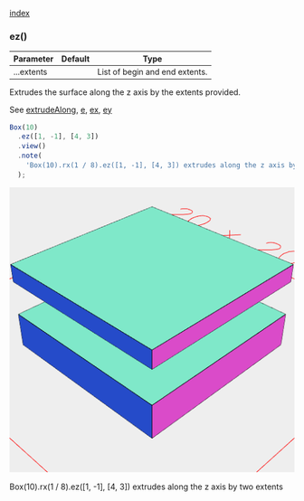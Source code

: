 [index](../../nb/api/index.md)
### ez()
Parameter|Default|Type
---|---|---
|...extents||List of begin and end extents.

Extrudes the surface along the z axis by the extents provided.

See [extrudeAlong](../../nb/api/extrudeAlong.nb), [e](#https://raw.githubusercontent.com/jsxcad/JSxCAD/master/nb/api/e.nb), [ex](#https://raw.githubusercontent.com/jsxcad/JSxCAD/master/nb/api/ex.nb), [ey](#https://raw.githubusercontent.com/jsxcad/JSxCAD/master/nb/api/ey.md)

```JavaScript
Box(10)
  .ez([1, -1], [4, 3])
  .view()
  .note(
    'Box(10).rx(1 / 8).ez([1, -1], [4, 3]) extrudes along the z axis by two extents'
  );
```

![Image](ez.md.$2.png)

Box(10).rx(1 / 8).ez([1, -1], [4, 3]) extrudes along the z axis by two extents
